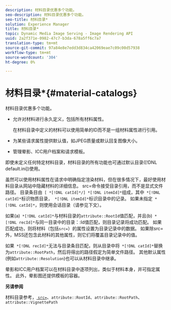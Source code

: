 ```yaml
---
description: 材料目录优惠多个功能。
seo-description: 材料目录优惠多个功能。
seo-title: 材料目录*
solution: Experience Manager
title: 材料目录*
topic: Dynamic Media Image Serving - Image Rendering API
uuid: 2a2f371e-0982-47c7-b3da-678a5ff6c7a7
translation-type: tm+mt
source-git-commit: 97a84e8e7edd3d834ca42069eae7c09c00d57938
workflow-type: tm+mt
source-wordcount: '304'
ht-degree: 0%

---
```



# 材料目录*{#material-catalogs}

材料目录优惠多个功能。

* 允许对材料进行永久定义，包括所有材料属性。

   在材料目录中定义的材料可以使用简单的ID而不是一组材料属性进行引用。
* 为某些请求属性提供默认值，如JPEG质量或默认回复图像大小。
* 管理晕影、ICC用户档案和请求模板。

即使未定义任何特定材料目录，材料目录的所有功能也可通过默认目录([!DNL default.ini])使用。

虽然可以使用材料属性在请求中明确指定渲染材料，但在很多情况下，最好使用材料目录从网站中隐藏材料的详细信息。 src=命令接受目录引用，而不是显式文件路径。 目录条目由` [ *[!DNL catId]*/] *[!DNL itemId]*`组成，其中` *[!DNL catId]*`标识物质目录，` *[!DNL itemId]*`标识目录中的记录。 如果未指定` *[!DNL catId]*`，则使用会话目录（请参见下文）。

如果(a)` *[!DNL catId]*`与材料目录的`attribute::RootId`值匹配，并且(b)` *[!DNL recId]*`与同一目录中的目录：:Id值匹配，则目录记录将成功匹配。 如果匹配成功，则将材料（包括`src=`）的属性设置为目录记录中的数据。 如果除src=外，MSS还包含此材料的其他属性，则它们将覆盖目录记录中的值。

如果` *[!DNL recId]*`无法与目录条目匹配，则从目录中将` *[!DNL catId]*`替换为`attribute::RootPath`，然后将得出的路径假定为简单文件路径。 其他默认属性(例如`attribute::Resolution`)也可以从材料目录中继承。

晕影和ICC用户档案可以在材料目录中逐项列出，类似于材料本身，并可指定属性。 此外，晕影图还提供模板的容器。

**另请参阅**

材料目录参考，[ `src=`](../../../../../../ir-api/http-protocol/image-rendering-api-ref/c-ir-http-protocol-ref/c-ir-http-protocol-command-reference/r-ir-src.md#reference-62c98abad22149d68d405ed6aaff8272)、`attribute::RootId`、`attribute::RootPath`、`attribute::VignettePath`
